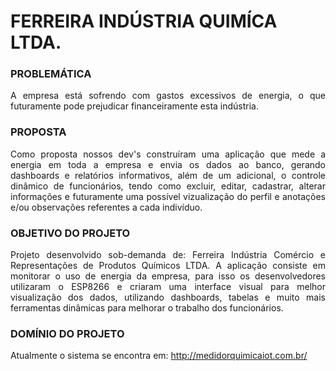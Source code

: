 <h1> FERREIRA INDÚSTRIA QUIMÍCA LTDA. </h1>

<h3> PROBLEMÁTICA </h3>
<p align="justify">
A empresa está sofrendo com gastos excessivos de energia, o que futuramente pode prejudicar financeiramente esta indústria.
</p>

<h3> PROPOSTA </h3>
<p align="justify">
Como proposta nossos dev's construíram uma aplicação que mede a energia em toda a empresa e envia os dados ao banco, gerando dashboards e relatórios informativos, além de um adicional, o controle dinâmico de funcionários, tendo como excluir, editar, cadastrar, alterar informações e futuramente uma possível vizualização do perfil e anotações e/ou observações referentes a cada indivíduo.
</p>

<h3> OBJETIVO DO PROJETO </h3>
<p align="justify">
Projeto desenvolvido sob-demanda de: Ferreira Indústria Comércio e Representações de Produtos Químicos LTDA.
A aplicação consiste em monitorar o uso de energia da empresa, para isso os desenvolvedores utilizaram o ESP8266 
e criaram uma interface visual para melhor visualização dos dados, utilizando dashboards, tabelas e muito mais 
ferramentas dinâmicas para melhorar o trabalho dos funcionários.
</p>

<h3> DOMÍNIO DO PROJETO </h3>
<p align="justify">Atualmente o sistema se encontra em:  <a href="http://medidorquimicaiot.com.br/">http://medidorquimicaiot.com.br/ </a></p>
